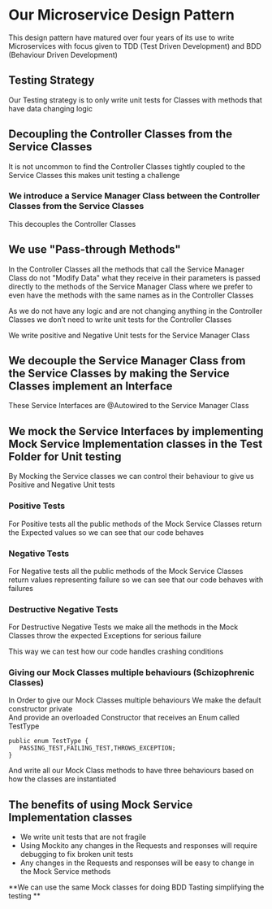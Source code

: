 # Our Microservice Design Pattern
This design pattern have matured over four years of its use to write Microservices with focus given to TDD (Test Driven Development) and BDD (Behaviour Driven Development)

## Testing Strategy
Our Testing strategy is to only write unit tests for Classes with methods that have data changing logic

## Decoupling the Controller Classes from the Service Classes
It is not uncommon to find the Controller Classes tightly coupled to the Service Classes this makes unit testing a challenge

### We introduce a Service Manager Class between the Controller Classes from the Service Classes
This decouples the Controller Classes 

## We use "Pass-through Methods"
In the Controller Classes all the methods that call the Service Manager Class do not "Modify Data" what they receive in their  parameters is passed directly to the methods of the Service Manager Class where we prefer to even have the methods with the same names as in the Controller Classes

As we do not have any logic and are not changing anything in the Controller Classes we don’t need to write unit tests for the Controller Classes

We write positive and Negative Unit tests for the Service Manager Class

## We decouple the Service Manager Class from the Service Classes by making the Service Classes implement an Interface
These Service Interfaces are @Autowired to the Service Manager Class

## We mock the Service Interfaces by implementing Mock Service Implementation classes in the Test Folder for Unit testing

By Mocking the Service classes we can control their behaviour to give us  Positive and Negative Unit tests  
  
### Positive Tests
For Positive tests all the public methods of the Mock Service Classes return the Expected values so we can see that our code behaves

### Negative Tests
For Negative tests all the public methods of the Mock Service Classes return values representing failure so we can see that our code behaves with failures

### Destructive Negative Tests
For Destructive Negative Tests we make all the methods in the Mock Classes throw the expected Exceptions for serious  failure

This way we can test how our code handles crashing conditions

### Giving our Mock Classes multiple behaviours (Schizophrenic Classes)
In Order to give our Mock Classes multiple behaviours We make the default constructor private  
And provide an overloaded Constructor that receives an Enum called TestType

    public enum TestType {
	   PASSING_TEST,FAILING_TEST,THROWS_EXCEPTION;
    }
 
And write all our Mock Class methods to have three behaviours based on how the classes are instantiated

## The benefits of using Mock Service Implementation classes
  * We write unit tests that are not fragile 
  * Using Mockito any changes in the Requests and responses will require debugging to fix broken unit tests
  * Any changes in the Requests and responses will be easy to change in the Mock Service methods
  
**We can use the same Mock classes for doing BDD Tasting simplifying the testing **
